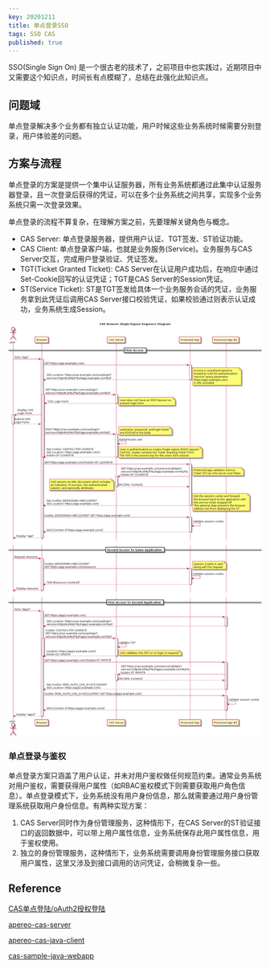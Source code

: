 ```yaml
---
key: 20201211
title: 单点登录SSO
tags: SSO CAS
published: true
---
```


SSO(Single Sign On) 是一个很古老的技术了，之前项目中也实践过，近期项目中又需要这个知识点，时间长有点模糊了，总结在此强化此知识点。<!--more-->

## 问题域

单点登录解决多个业务都有独立认证功能，用户时候这些业务系统时候需要分别登录，用户体验差的问题。

## 方案与流程

单点登录的方案是提供一个集中认证服务器，所有业务系统都通过此集中认证服务器登录，且一次登录后获得的凭证，可以在多个业务系统之间共享，实现多个业务系统只需一次登录效果。

单点登录的流程不算复杂，在理解方案之前，先要理解关键角色与概念。

- CAS Server: 单点登录服务器，提供用户认证、TGT签发、ST验证功能。
- CAS Client: 单点登录客户端，也就是业务服务(Service)。业务服务与CAS Server交互，完成用户登录验证、凭证签发。
- TGT(Ticket Granted Ticket): CAS Server在认证用户成功后，在响应中通过Set-Cookie回写的认证凭证；TGT是CAS Server的Session凭证。
- ST(Service Ticket): ST是TGT签发给具体一个业务服务会话的凭证，业务服务拿到此凭证后调用CAS Server接口校验凭证，如果校验通过则表示认证成功，业务系统生成Session。

![](/images/sso-flow.png)

### 单点登录与鉴权

单点登录方案只涵盖了用户认证，并未对用户鉴权做任何规范约束。通常业务系统对用户鉴权，需要获得用户属性（如RBAC鉴权模式下则需要获取用户角色信息）。单点登录模式下，业务系统没有用户身份信息，那么就需要通过用户身份管理系统获取用户身份信息。有两种实现方案：

1. CAS Server同时作为身份管理服务，这种情形下，在CAS Server的ST验证接口的返回数据中，可以带上用户属性信息，业务系统保存此用户属性信息，用于鉴权使用。
2. 独立的身份管理服务，这种情形下，业务系统需要调用身份管理服务接口获取用户属性，这里又涉及到接口调用的访问凭证，会稍微复杂一些。

## Reference

[CAS单点登陆/oAuth2授权登陆](https://www.cnblogs.com/zhuzhenwei918/p/9298943.html)

[apereo-cas-server](https://github.com/apereo/cas)

[apereo-cas-java-client](https://github.com/apereo/java-cas-client)

[cas-sample-java-webapp](https://github.com/cas-projects/cas-sample-java-webapp)
